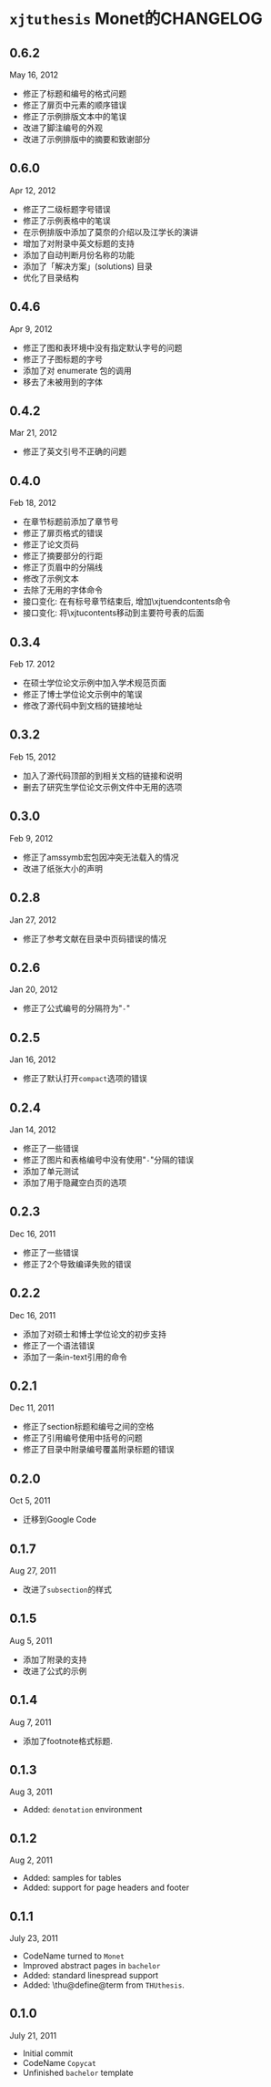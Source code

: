 # `xjtuthesis` Monet的CHANGELOG #


## 0.6.2 ##
May 16, 2012
  * 修正了标题和编号的格式问题
  * 修正了扉页中元素的顺序错误
  * 修正了示例排版文本中的笔误
  * 改进了脚注编号的外观
  * 改进了示例排版中的摘要和致谢部分

## 0.6.0 ##
Apr 12, 2012
  * 修正了二级标题字号错误
  * 修正了示例表格中的笔误
  * 在示例排版中添加了莫奈的介绍以及江学长的演讲
  * 增加了对附录中英文标题的支持
  * 添加了自动判断月份名称的功能
  * 添加了「解决方案」(solutions) 目录
  * 优化了目录结构

## 0.4.6 ##
Apr 9, 2012
  * 修正了图和表环境中没有指定默认字号的问题
  * 修正了子图标题的字号
  * 添加了对 enumerate 包的调用
  * 移去了未被用到的字体

## 0.4.2 ##
Mar 21, 2012
  * 修正了英文引号不正确的问题

## 0.4.0 ##
Feb 18, 2012
  * 在章节标题前添加了章节号
  * 修正了扉页格式的错误
  * 修正了论文页码
  * 修正了摘要部分的行距
  * 修正了页眉中的分隔线
  * 修改了示例文本
  * 去除了无用的字体命令
  * 接口变化: 在有标号章节结束后, 增加\xjtuendcontents命令
  * 接口变化: 将\xjtucontents移动到主要符号表的后面

## 0.3.4 ##
Feb 17. 2012
  * 在硕士学位论文示例中加入学术规范页面
  * 修正了博士学位论文示例中的笔误
  * 修改了源代码中到文档的链接地址

## 0.3.2 ##
Feb 15, 2012
  * 加入了源代码顶部的到相关文档的链接和说明
  * 删去了研究生学位论文示例文件中无用的选项

## 0.3.0 ##
Feb 9, 2012
  * 修正了amssymb宏包因冲突无法载入的情况
  * 改进了纸张大小的声明

## 0.2.8 ##
Jan 27, 2012
  * 修正了参考文献在目录中页码错误的情况

## 0.2.6 ##
Jan 20, 2012
  * 修正了公式编号的分隔符为"`-`"

## 0.2.5 ##
Jan 16, 2012
  * 修正了默认打开`compact`选项的错误

## 0.2.4 ##
Jan 14, 2012
  * 修正了一些错误
  * 修正了图片和表格编号中没有使用"`-`"分隔的错误
  * 添加了单元测试
  * 添加了用于隐藏空白页的选项

## 0.2.3 ##
Dec 16, 2011
  * 修正了一些错误
  * 修正了2个导致编译失败的错误

## 0.2.2 ##
Dec 16, 2011
  * 添加了对硕士和博士学位论文的初步支持
  * 修正了一个语法错误
  * 添加了一条in-text引用的命令

## 0.2.1 ##
Dec 11, 2011
  * 修正了section标题和编号之间的空格
  * 修正了引用编号使用中括号的问题
  * 修正了目录中附录编号覆盖附录标题的错误

## 0.2.0 ##
Oct 5, 2011
  * 迁移到Google Code

## 0.1.7 ##
Aug 27, 2011
  * 改进了`subsection`的样式

## 0.1.5 ##
Aug 5, 2011
  * 添加了附录的支持
  * 改进了公式的示例

## 0.1.4 ##
Aug 7, 2011
  * 添加了footnote格式标题.

## 0.1.3 ##
Aug 3, 2011
  * Added: `denotation` environment

## 0.1.2 ##
Aug 2, 2011
  * Added: samples for tables
  * Added: support for page headers and footer

## 0.1.1 ##
July 23, 2011
  * CodeName turned to `Monet`
  * Improved abstract pages in `bachelor`
  * Added: standard linespread support
  * Added: \thu@define@term from `THUthesis`.

## 0.1.0 ##
July 21, 2011
  * Initial commit
  * CodeName `Copycat`
  * Unfinished `bachelor` template